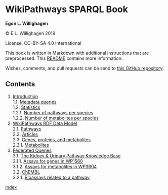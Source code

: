 # WikiPathways SPARQL Book


**Egon L. Willighagen**<br />

© E.L. Willighagen 2019

License: CC-BY-SA 4.0 International

This book is written in Markdown with additional instructions that are preprocessed.
This [README](https://github.com/wikipathways/WikiPathways-SPARQL-book/blob/master/README.md)
contains more information.

Wishes, comments, and pull requests can be send to
[this GitHub repository](https://github.com/wikipathways/WikiPathways-SPARQL-book/).

## Contents

1. [Introduction](intro.md) <br />
1.1. [Metadata queries](intro.md#metadata-queries) <br />
1.2. [Statistics](intro.md#statistics) <br />
1.2.1. [Number of pathways per species](intro.md#number-of-pathways-per-species) <br />
1.2.2. [Number of metabolites per species](intro.md#number-of-metabolites-per-species) <br />
2. [WikiPathways RDF Data Model](model.md) <br />
2.1. [Pathways](model.md#pathways) <br />
2.2. [Articles](model.md#articles) <br />
2.3. [Genes, proteins, and metabolites](model.md#genes,-proteins,-and-metabolites) <br />
2.3.1. [Metabolites](model.md#metabolites) <br />
3. [Federated Queries](feds.md) <br />
3.1. [The Kidney & Urinary Pathway Knowledge Base](feds.md#the-kidney-&-urinary-pathway-knowledge-base) <br />
3.1.1. [Assays for genes in WP1560](feds.md#assays-for-genes-in-wp1560) <br />
3.1.2. [Assays for metabolites in WP3604](feds.md#assays-for-metabolites-in-wp3604) <br />
3.2. [ChEMBL](feds.md#chembl) <br />
3.2.1. [Bioassays related to a pathway](feds.md#bioassays-related-to-a-pathway) <br />

[Index](indexList.md) <br />
